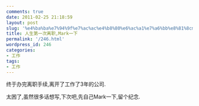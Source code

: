 ```yaml
---
comments: true
date: 2011-02-25 21:18:59
layout: post
slug: '%e4%ba%ba%e7%94%9f%e7%ac%ac%e4%b8%80%e6%ac%a1%e7%a6%bb%e8%81%8cmark%e4%b8%80%e4%b8%8b'
title: 人生第一次离职,Mark一下
permalink: '/246.html'
wordpress_id: 246
categories:
- 工作
tags:
- 工作
---
```


终于办完离职手续,离开了工作了3年的公司.

太困了,虽然很多话想写,下次吧,先自己Mark一下,留个纪念.
